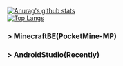 [![Anurag's github stats](https://github-readme-stats.vercel.app/api?username=xtakumatutix&show_icons=true)](https://github.com/anuraghazra/github-readme-stats)<br>
[![Top Langs](https://github-readme-stats.vercel.app/api/top-langs/?username=xtakumatutix&hide=javascript,html,css,scss&layout=compact)](https://github.com/anuraghazra/github-readme-stats)<br>
### > MinecraftBE(PocketMine-MP)<br>
### > AndroidStudio(Recently)

<!--
**xtakumatutix/xtakumatutix** is a ✨ _special_ ✨ repository because its `README.md` (this file) appears on your GitHub profile.

Here are some ideas to get you started:

- 🔭 I’m currently working on ...
- 🌱 I’m currently learning ...
- 👯 I’m looking to collaborate on ...
- 🤔 I’m looking for help with ...
- 💬 Ask me about ...
- 📫 How to reach me: ...
- 😄 Pronouns: ...
- ⚡ Fun fact: ...
-->
